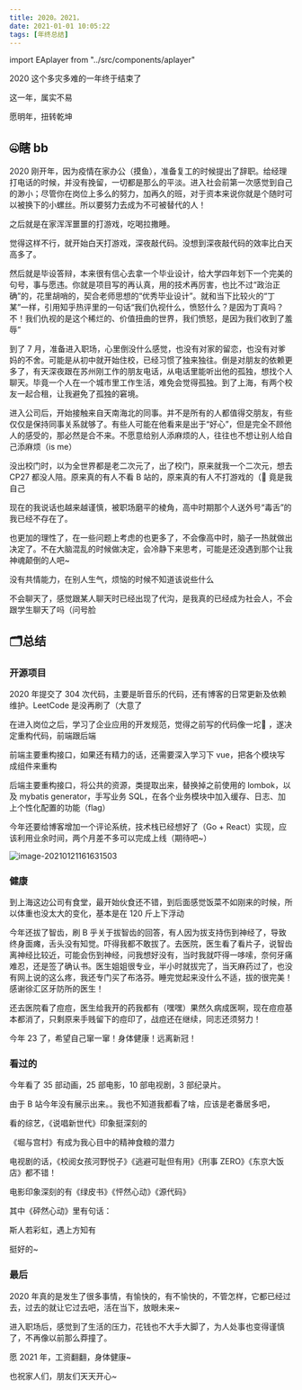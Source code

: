 ```yaml
---
title: 2020。2021，
date: 2021-01-01 10:05:22
tags: [年终总结]
---
```


import EAplayer from "../src/components/aplayer"

<EAplayer songid={1383893826}/>

2020 这个多灾多难的一年终于结束了

这一年，属实不易

愿明年，扭转乾坤

<!--truncate-->

## 🤐瞎 bb

2020 刚开年，因为疫情在家办公（摸鱼），准备复工的时候提出了辞职。给经理打电话的时候，并没有挽留，一切都是那么的平淡。进入社会前第一次感觉到自己的渺小；尽管你在岗位上多么的努力，加再久的班，对于资本来说你就是个随时可以被换下的小螺丝。所以要努力去成为不可被替代的人！

之后就是在家浑浑噩噩的打游戏，吃喝拉撒睡。

觉得这样不行，就开始白天打游戏，深夜敲代码。没想到深夜敲代码的效率比白天高多了。

然后就是毕设答辩，本来很有信心去拿一个毕业设计，给大学四年划下一个完美的句号，事与愿违。你就是项目写的再认真，用的技术再厉害，也比不过“政治正确”的，花里胡哨的，契合老师思想的“优秀毕业设计”。就和当下比较火的“丁某”一样，引用知乎热评里的一句话“我们仇视什么，愤怒什么？是因为丁真吗？不！我们仇视的是这个稀烂的、价值扭曲的世界，我们愤怒，是因为我们收到了羞辱”

到了 7 月，准备进入职场，心里倒没什么感觉，也没有对家的留恋，也没有对爹妈的不舍。可能是从初中就开始住校，已经习惯了独来独往。倒是对朋友的依赖更多了，有天深夜跟在苏州刚工作的朋友电话，从电话里能听出他的孤独，想找个人聊天。毕竟一个人在一个城市里工作生活，难免会觉得孤独。到了上海，有两个校友一起合租，让我避免了孤独的窘境。

进入公司后，开始接触来自天南海北的同事。并不是所有的人都值得交朋友，有些仅仅是保持同事关系就够了。有些人可能在他看来是出于“好心”，但是完全不顾他人的感受的，那必然是合不来。不愿意给别人添麻烦的人，往往也不想让别人给自己添麻烦（is me）

没出校门时，以为全世界都是老二次元了，出了校门，原来就我一个二次元，想去 CP27 都没人陪。原来真的有人不看 B 站的，原来真的有人不打游戏的（:clown_face: 竟是我自己

现在的我说话也越来越谨慎，被职场磨平的棱角，高中时期那个人送外号“毒舌”的我已经不存在了。

也更加的理性了，在一些问题上考虑的也更多了，不会像高中时，脑子一热就做出决定了。不在大脑混乱的时候做决定，会冷静下来思考，可能是还没遇到那个让我神魂颠倒的人吧~

没有共情能力，在别人生气，烦恼的时候不知道该说些什么

不会聊天了，感觉跟某人聊天时已经出现了代沟，是我真的已经成为社会人，不会跟学生聊天了吗（问号脸

## :card_index_dividers:总结

### 开源项目

2020 年提交了 304 次代码，主要是昕音乐的代码，还有博客的日常更新及依赖维护。LeetCode 是没再刷了（大意了

在进入岗位之后，学习了企业应用的开发规范，觉得之前写的代码像一坨:shit: ，遂决定重构代码，前端跟后端

前端主要重构接口，如果还有精力的话，还需要深入学习下 vue，把各个模块写成组件来重构

后端主要重构接口，将公共的资源，类提取出来，替换掉之前使用的 lombok，以及 mybatis generator，手写业务 SQL，在各个业务模块中加入缓存、日志、加上个性化配置的功能（flag）

今年还要给博客增加一个评论系统，技术栈已经想好了（Go + React）实现，应该利用业余时间，两个月差不多可以完成上线（期待吧~）

![image-20210121161631503](http://cdn.ego1st.cn//postImg/image-20210121161631503.png)

### 健康

到上海这边公司有食堂，最开始伙食还不错，到后面感觉饭菜不如刚来的时候，所以体重也没太大的变化，基本是在 120 斤上下浮动

今年还拔了智齿，刷 B 乎关于拔智齿的回答，有人因为拔支持伤到神经了，导致终身面瘫，舌头没有知觉。吓得我都不敢拔了。去医院，医生看了看片子，说智齿离神经比较近，可能会伤到神经，问我想好没有，当时我就吓得一哆嗦，奈何牙痛难忍，还是签了确认书。医生姐姐很专业，半小时就拔完了，当天麻药过了，也没有网上说的这么疼，我还专门买了布洛芬。睡完觉起来没什么不适，拔的很完美！感谢徐汇区牙防所的医生！

还去医院看了痘痘，医生给我开的药我都有（嘿嘿）果然久病成医啊，现在痘痘基本都消了，只剩原来手贱留下的痘印了，战痘还在继续，同志还须努力！

今年 23 了，希望自己窜一窜！身体健康！远离新冠！

### 看过的

今年看了 35 部动画，25 部电影，10 部电视剧，3 部纪录片。

由于 B 站今年没有展示出来。。我也不知道我都看了啥，应该是老番居多吧，

看的综艺，《说唱新世代》印象挺深刻的

《堀与宫村》有成为我心目中的精神食粮的潜力

电视剧的话，《校阅女孩河野悦子》《逃避可耻但有用》《刑事 ZERO》《东京大饭店》都不错！

电影印象深刻的有《绿皮书》《怦然心动》《源代码》

其中《砰然心动》里有句话：

斯人若彩虹，遇上方知有

挺好的~

### 最后

2020 年真的是发生了很多事情，有愉快的，有不愉快的，不管怎样，它都已经过去，过去的就让它过去吧，活在当下，放眼未来~

进入职场后，感觉到了生活的压力，花钱也不大手大脚了，为人处事也变得谨慎了，不再像以前那么莽撞了。

愿 2021 年，工资翻翻，身体健康~

也祝家人们，朋友们天天开心~
